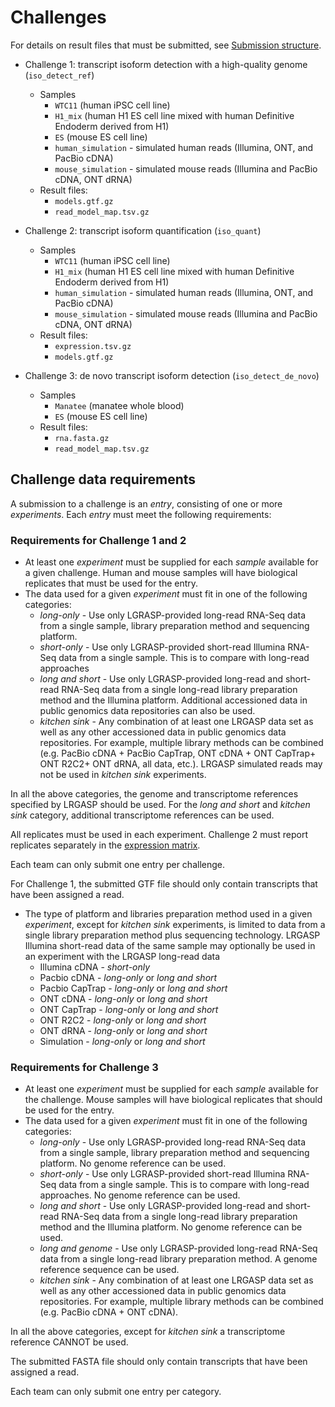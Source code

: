 # Challenges

For details on result files that must be submitted, see [Submission structure](submission.md).

* Challenge 1: transcript isoform detection with a high-quality genome (`iso_detect_ref`)
  * Samples
    * `WTC11` (human iPSC cell line)
    * `H1_mix` (human H1 ES cell line mixed with human Definitive Endoderm derived from H1)
    * `ES` (mouse ES cell line)
    * `human_simulation` - simulated human reads (Illumina, ONT, and PacBio cDNA)
    * `mouse_simulation` - simulated mouse reads (Illumina and PacBio cDNA, ONT dRNA)
  * Result files:
    * `models.gtf.gz`
    * `read_model_map.tsv.gz`

* Challenge 2: transcript isoform quantification (`iso_quant`)
  * Samples
    * `WTC11` (human iPSC cell line)
    * `H1_mix` (human H1 ES cell line mixed with human Definitive Endoderm derived from H1)
    * `human_simulation` - simulated human reads (Illumina, ONT, and PacBio cDNA)
    * `mouse_simulation` - simulated mouse reads (Illumina and PacBio cDNA, ONT dRNA)
  * Result files:
    * `expression.tsv.gz`
    * `models.gtf.gz`

* Challenge 3: de novo transcript isoform detection (`iso_detect_de_novo`)
  * Samples
    * `Manatee` (manatee whole blood)
    * `ES` (mouse ES cell line)
  * Result files:
    * `rna.fasta.gz`
    * `read_model_map.tsv.gz`

## Challenge data requirements

A submission to a challenge is an *entry*, consisting of
one or more *experiments*.
Each *entry* must meet the following requirements:

### Requirements for Challenge 1 and 2

* At least one *experiment* must be supplied for each *sample* available for
  a given challenge. Human and mouse samples will have biological replicates that must be used for the entry.
* The data used for a given *experiment* must fit in one of the following categories:
  * *long-only* - Use only LGRASP-provided long-read RNA-Seq data from a single sample, library preparation method and sequencing platform.
  * *short-only* - Use only LGRASP-provided short-read Illumina RNA-Seq data from a single sample. This is to compare with long-read  approaches
  * *long and short* - Use only LGRASP-provided long-read and short-read RNA-Seq data from a single long-read library preparation method and the Illumina platform. Additional accessioned data in public genomics data repositories can also be used.
  * *kitchen sink* - Any combination of at least one LRGASP data set as well as any other accessioned data in public genomics data repositories. For example, multiple library methods can be combined (e.g. PacBio cDNA + PacBio CapTrap, ONT cDNA + ONT CapTrap+ ONT R2C2+ ONT dRNA, all data, etc.).  LRGASP simulated reads may not be used in *kitchen sink* experiments.

In all the above categories, the genome and transcriptome references specified by LRGASP should be used. For the *long and short* and *kitchen sink* category, additional transcriptome references can be used.

All replicates must be used in each experiment.  Challenge 2 must report
replicates separately in the [expression matrix](expression_matrix_format.md).

Each team can only submit one entry per challenge.

For Challenge 1, the submitted GTF file should only contain transcripts that have been assigned a read.

* The type of platform and libraries preparation method used in a given *experiment*, except for *kitchen sink* experiments, is limited to data from a single library preparation method plus sequencing technology.  LRGASP Illumina short-read data of the same sample may optionally be used in an experiment with the LRGASP long-read data
  * Illumina cDNA - *short-only*
  * Pacbio cDNA - *long-only* or *long and short*
  * Pacbio CapTrap - *long-only* or *long and short*
  * ONT cDNA - *long-only* or *long and short*
  * ONT CapTrap - *long-only* or *long and short*
  * ONT R2C2 - *long-only* or *long and short*
  * ONT dRNA - *long-only* or *long and short*
  * Simulation - *long-only* or *long and short*

### Requirements for Challenge 3

* At least one *experiment* must be supplied for each *sample* available for the challenge. Mouse samples will have biological replicates that should be used for the entry.
* The data used for a given *experiment* must fit in one of the following categories:
  * *long-only* - Use only LGRASP-provided long-read RNA-Seq data from a single sample, library preparation method and sequencing platform. No genome reference can be used.
  * *short-only* - Use only LGRASP-provided short-read Illumina RNA-Seq data from a single sample. This is to compare with long-read approaches. No genome reference can be used.
  * *long and short* - Use only LGRASP-provided long-read and short-read RNA-Seq data from a single long-read library preparation method and the Illumina platform. No genome reference can be used.
  * *long and genome* - Use only LGRASP-provided long-read RNA-Seq data from a single long-read library preparation method. A genome reference sequence can be used.
  * *kitchen sink* - Any combination of at least one LRGASP data set as well as any other accessioned data in public genomics data repositories. For example, multiple library methods can be combined (e.g. PacBio cDNA + ONT cDNA).

In all the above categories, except for *kitchen sink* a transcriptome reference CANNOT be used.

The submitted FASTA file should only contain transcripts that have been assigned a read.

Each team can only submit one entry per category.
